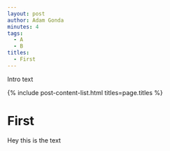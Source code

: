 ```yaml
---
layout: post
author: Adam Gonda
minutes: 4
tags:
  - A
  - B
titles:
  - First
---
```


Intro text

{% include post-content-list.html titles=page.titles %}

# First

Hey this is the text 
